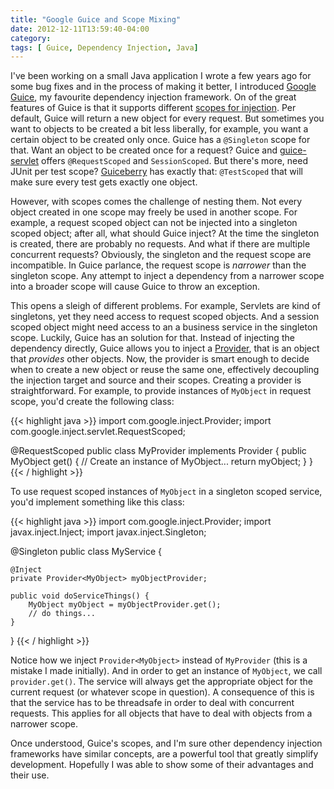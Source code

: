 ```yaml
---
title: "Google Guice and Scope Mixing"
date: 2012-12-11T13:59:40-04:00
category:
tags: [ Guice, Dependency Injection, Java]
---
```


I've been working on a small Java application I wrote a few years ago for some bug fixes and in the process of making it better, I introduced [Google Guice](https://code.google.com/p/google-guice/), my favourite dependency injection framework. On of the great features of Guice is that it supports different [scopes for injection](https://code.google.com/p/google-guice/wiki/Scopes). Per default, Guice will return a new object for every request. But sometimes you want to objects to be created a bit less liberally, for example, you want a certain object to be created only once. Guice has a ``@Singleton`` scope for that. Want an object to be created once for a request? Guice and [guice-servlet](https://code.google.com/p/google-guice/wiki/Servlets) offers ``@RequestScoped`` and ``SessionScoped``. But there's more, need JUnit per test scope? [Guiceberry](https://code.google.com/p/guiceberry/) has exactly that: ``@TestScoped`` that will make sure every test gets exactly one object.

However, with scopes comes the challenge of nesting them. Not every object created in one scope may freely be used in another scope. For example, a request scoped object can not be injected into a singleton scoped object; after all, what should Guice inject? At the time the singleton is created, there are probably no requests. And what if there are multiple concurrent requests? Obviously, the singleton and the request scope are incompatible. In Guice parlance, the request scope is *narrower* than the singleton scope. Any attempt to inject a dependency from a narrower scope into a broader scope will cause Guice to throw an exception.

This opens a sleigh of different problems. For example, Servlets are kind of singletons, yet they need access to request scoped objects. And a session scoped object might need access to an a business service in the singleton scope. Luckily, Guice has an solution for that. Instead of injecting the dependency directly, Guice allows you to inject a [Provider](http://google-guice.googlecode.com/git/javadoc/com/google/inject/Provider.html), that is an object that *provides* other objects. Now, the provider is smart enough to decide when to create a new object or reuse the same one, effectively decoupling the injection target and source and their scopes. Creating a provider is straightforward. For example, to provide instances of ``MyObject`` in request scope, you'd create the following class:

{{< highlight java >}}
import com.google.inject.Provider;
import com.google.inject.servlet.RequestScoped;

@RequestScoped
public class MyProvider implements Provider<MyObject> {
	public MyObject get() {
		// Create an instance of MyObject...
		return myObject;
	}
}
{{< / highlight >}}

To use request scoped instances of ``MyObject`` in a singleton scoped service, you'd implement something like this class:

{{< highlight java >}}
import com.google.inject.Provider;
import javax.inject.Inject;
import javax.inject.Singleton;

@Singleton
public class MyService {

	@Inject
	private Provider<MyObject> myObjectProvider;

	public void doServiceThings() {
		MyObject myObject = myObjectProvider.get();
		// do things...
	}

}
{{< / highlight >}}

Notice how we inject ``Provider<MyObject>`` instead of ``MyProvider`` (this is a mistake I made initially). And in order to get an instance of ``MyObject``, we call ``provider.get()``. The service will always get the appropriate object for the current request (or whatever scope in question). A consequence of this is that the service has to be threadsafe in order to deal with concurrent requests. This applies for all objects that have to deal with objects from a narrower scope.

Once understood, Guice's scopes, and I'm sure other dependency injection frameworks have similar concepts, are a powerful tool that greatly simplify development. Hopefully I was able to show some of their advantages and their use.

